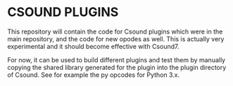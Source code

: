 CSOUND PLUGINS
===

This repository will contain the code for Csound plugins which were in the main repository, and the code for new opodes as well.
This is actually very experimental and it should become effective with Csound7.

For now, it can be used to build different plugins and test them by manually copying the shared library generated for the plugin into the plugin directory of Csound. See for example the py opcodes for Python 3.x.
